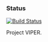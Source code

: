 ### Status
[![Build Status](https://travis-ci.org/bdfhjk/VIPER.svg)](https://travis-ci.org/bdfhjk/VIPER)

Project VIPER.
